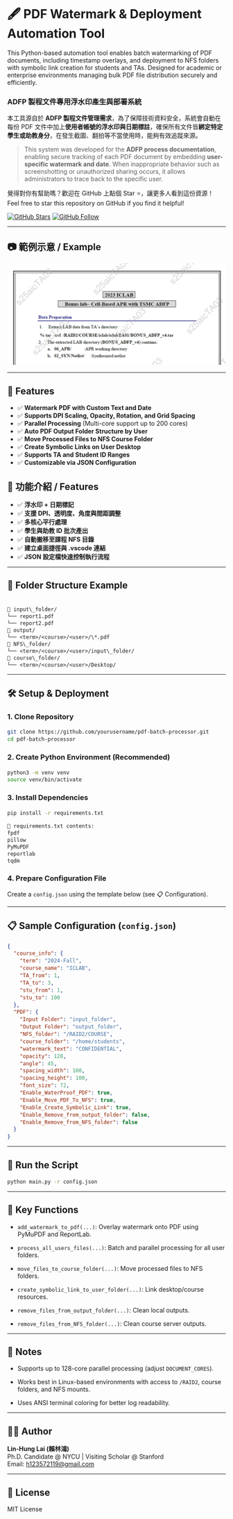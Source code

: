 

# 🖋️ PDF Watermark & Deployment Automation Tool

This Python-based automation tool enables batch watermarking of PDF documents, including timestamp overlays, and deployment to NFS folders with symbolic link creation for students and TAs. Designed for academic or enterprise environments managing bulk PDF file distribution securely and efficiently.

### ADFP 製程文件專用浮水印產生與部署系統

本工具源自於 **ADFP 製程文件管理需求**，為了保障技術資料安全，系統會自動在每份 PDF 文件中加上**使用者帳號的浮水印與日期標註**，確保所有文件皆**綁定特定學生或助教身分**，在發生截圖、翻拍等不當使用時，能夠有效追蹤來源。

> This system was developed for the **ADFP process documentation**, enabling secure tracking of each PDF document by embedding **user-specific watermark and date**. When inappropriate behavior such as screenshotting or unauthorized sharing occurs, it allows administrators to trace back to the specific user.

覺得對你有幫助嗎？歡迎在 GitHub 上點個 Star ⭐️，讓更多人看到這份資源！
Feel free to star this repository on GitHub if you find it helpful! 

[![GitHub Stars](https://img.shields.io/github/stars/lhlaib/pdf-watermark-deployer.svg?style=social)](https://github.com/lhlaib/pdf-watermark-deployer) [![GitHub Follow](https://img.shields.io/github/followers/lhlaib?label=Follow&style=social)](https://github.com/lhlaib)

---

## 📷 範例示意 / Example

![Watermark Example](assets/sample.png)


---

## 🚀 Features

- ✅ **Watermark PDF with Custom Text and Date**
- ✅ **Supports DPI Scaling, Opacity, Rotation, and Grid Spacing**
- ✅ **Parallel Processing** (Multi-core support up to 200 cores)
- ✅ **Auto PDF Output Folder Structure by User**
- ✅ **Move Processed Files to NFS Course Folder**
- ✅ **Create Symbolic Links on User Desktop**
- ✅ **Supports TA and Student ID Ranges**
- ✅ **Customizable via JSON Configuration**

## 🚀 功能介紹 / Features

- ✅ **浮水印 + 日期標記**
- ✅ **支援 DPI、透明度、角度與間距調整**
- ✅ **多核心平行處理**
- ✅ **學生與助教 ID 批次產出**
- ✅ **自動搬移至課程 NFS 目錄**
- ✅ **建立桌面捷徑與 .vscode 連結**
- ✅ **JSON 設定檔快速控制執行流程**
  
---

## 📁 Folder Structure Example

```

📂 input\_folder/  
└── report1.pdf  
└── report2.pdf  
📂 output/  
└── <term>/<course>/<user>/\*.pdf  
📂 NFS\_folder/  
└── <term>/<course>/<user>/input\_folder/  
📂 course\_folder/  
└── <term>/<course>/<user>/Desktop/

```

---

## 🛠️ Setup & Deployment

### 1. Clone Repository

```bash
git clone https://github.com/yourusername/pdf-batch-processor.git
cd pdf-batch-processor
```

### 2\. Create Python Environment (Recommended)

```bash
python3 -m venv venv
source venv/bin/activate
```

### 3\. Install Dependencies

```bash
pip install -r requirements.txt
```

```text
📝 requirements.txt contents:
fpdf
pillow
PyMuPDF
reportlab
tqdm
```

### 4\. Prepare Configuration File

Create a `config.json` using the template below (see 📋 Configuration).

* * *

📋 Sample Configuration (`config.json`)
---------------------------------------

```json
{
  "course_info": {
    "term": "2024-Fall",
    "course_name": "ICLAB",
    "TA_from": 1,
    "TA_to": 3,
    "stu_from": 1,
    "stu_to": 100
  },
  "PDF": {
    "Input Folder": "input_folder",
    "Output Folder": "output_folder",
    "NFS_folder": "/RAID2/COURSE",
    "course_folder": "/home/students",
    "watermark_text": "CONFIDENTIAL",
    "opacity": 128,
    "angle": 45,
    "spacing_width": 100,
    "spacing_height": 100,
    "font_size": 72,
    "Enable_WaterProof_PDF": true,
    "Enable_Move_PDF_To_NFS": true,
    "Enable_Create_Symbolic_Link": true,
    "Enable_Remove_from_output_folder": false,
    "Enable_Remove_from_NFS_folder": false
  }
}
```

* * *

🚀 Run the Script
-----------------

```bash
python main.py -r config.json
```

* * *

🧩 Key Functions
----------------

*   `add_watermark_to_pdf(...)`: Overlay watermark onto PDF using PyMuPDF and ReportLab.
    
*   `process_all_users_files(...)`: Batch and parallel processing for all user folders.
    
*   `move_files_to_course_folder(...)`: Move processed files to NFS folders.
    
*   `create_symbolic_link_to_user_folder(...)`: Link desktop/course resources.
    
*   `remove_files_from_output_folder(...)`: Clean local outputs.
    
*   `remove_files_from_NFS_folder(...)`: Clean course server outputs.
    

* * *

📌 Notes
--------

*   Supports up to 128-core parallel processing (adjust `DOCUMENT_CORES`).
    
*   Works best in Linux-based environments with access to `/RAID2`, course folders, and NFS mounts.
    
*   Uses ANSI terminal coloring for better log readability.
    


* * *

🧑‍💻 Author
------------

**Lin-Hung Lai (賴林鴻)**  
Ph.D. Candidate @ NYCU | Visiting Scholar @ Stanford  
Email: h123572119@gmail.com

* * *

📜 License
----------

MIT License

